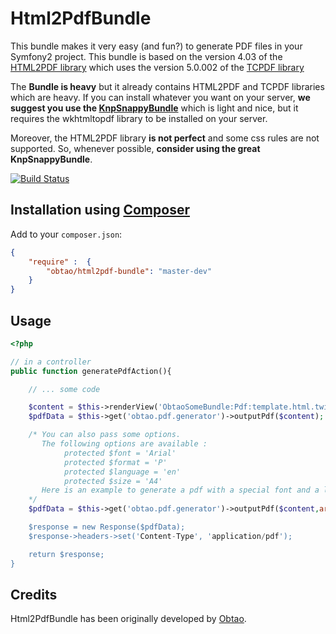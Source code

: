 # Html2PdfBundle

This bundle makes it very easy (and fun?) to generate PDF files in your Symfony2 project.
This bundle is based on the version 4.03 of the [HTML2PDF library](http://html2pdf.fr/en) which
uses the version 5.0.002 of the [TCPDF library](http://www.tcpdf.org/)


The **Bundle is heavy** but it already contains HTML2PDF and TCPDF libraries which are heavy.
If you can install whatever you want on your server, **we suggest you use the [KnpSnappyBundle](https://github.com/KnpLabs/KnpSnappyBundle)** which is light and nice, but it requires the
wkhtmltopdf library to be installed on your server.

Moreover, the HTML2PDF library **is not perfect** and some css rules are not supported. So,
whenever possible, **consider using the great KnpSnappyBundle**.

[![Build Status](https://api.travis-ci.org/obtao/Html2PdfBundle.png?branch=master)](http://travis-ci.org/obtao/Html2PdfBundle)

## Installation using [Composer](http://getcomposer.org/)

Add to your `composer.json`:

```json
{
    "require" :  {
        "obtao/html2pdf-bundle": "master-dev"
    }
}
```

## Usage

```php
<?php

// in a controller
public function generatePdfAction(){

	// ... some code

	$content = $this->renderView('ObtaoSomeBundle:Pdf:template.html.twig');
	$pdfData = $this->get('obtao.pdf.generator')->outputPdf($content);

	/* You can also pass some options.
	   The following options are available :
	   		protected $font = 'Arial'
			protected $format = 'P'
			protected $language = 'en'
			protected $size = 'A4'
	   Here is an example to generate a pdf with a special font and a landscape orientation
	*/
	$pdfData = $this->get('obtao.pdf.generator')->outputPdf($content,array('font'=>'Georgia',format'=>'L'));

	$response = new Response($pdfData);
	$response->headers->set('Content-Type', 'application/pdf');

	return $response;
}
```

## Credits

Html2PdfBundle has been originally developed by [Obtao](http://obtao.com).
